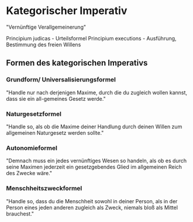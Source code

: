 # Kategorischer Imperativ
"Vernünftige Verallgemeinerung"

Principium judicas - Urteilsformel
Principium executions - Ausführung, Bestimmung des freien Willens

## Formen des kategorischen Imperativs
### Grundform/ Universalisierungsformel
"Handle nur nach derjenigen Maxime, durch die du zugleich wollen kannst, dass sie ein all-gemeines Gesetz werde."
### Naturgesetzformel
"Handle so, als ob die Maxime deiner Handlung durch deinen Willen zum allgemeinen Naturgesetz werden sollte."
### Autonomieformel
"Demnach muss ein jedes vernünftiges Wesen so handeln, als ob es durch seine Maximen jederzeit ein gesetzgebendes Glied im allgemeinen Reich des Zwecke wäre."
### Menschheitszweckformel
"Handle so, dass du die Menschheit sowohl in deiner Person, als in der Person eines jeden anderen zugleich als Zweck, niemals bloß als Mittel brauchest."